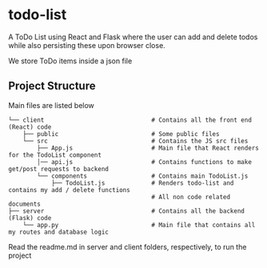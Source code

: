 # todo-list
A ToDo List using React and Flask where the user can add and delete todos while also persisting these upon browser close.

We store ToDo items inside a json file

## Project Structure

Main files are listed below

```
└── client                              # Contains all the front end (React) code
    ├── public                          # Some public files 
    └── src                             # Contains the JS src files
        ├── App.js                      # Main file that React renders for the TodoList component
        │── api.js                      # Contains functions to make get/post requests to backend
        └── components                  # Contains main TodoList.js
            ├── TodoList.js             # Renders todo-list and contains my add / delete functions
                                        # All non code related documents
├── server                              # Contains all the backend (Flask) code
    └── app.py                          # Main file that contains all my routes and database logic
```

Read the readme.md in server and client folders, respectively, to run the project
